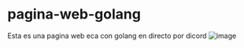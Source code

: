 # pagina-web-golang
Esta es una pagina web eca con golang en directo por dicord
![image](https://github.com/user-attachments/assets/a2dbfd09-a117-460e-99e9-6930b464173f)

